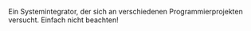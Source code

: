 Ein Systemintegrator, der sich an verschiedenen Programmierprojekten versucht.
Einfach nicht beachten!
